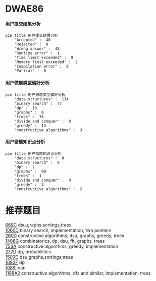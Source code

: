 # DWAE86

<!-- tabs:start -->



#### **用户提交结果分析**

```mermaid
pie title 用户提交结果分析
    "Accepted" :  40
    "Rejected" :  0
    "Wrong answer" :  48
    "Runtime error" :  1
    "Time limit exceeded" :  9
    "Memory limit exceeded" :  2
    "Compilation error" :  0
    "Partial" :  0
```

#### **用户做题类型偏好分析**

```mermaid
pie title 用户做题类型偏好分析
    "data structures" :  134
    "binary search" :  77
    "dp" :  13
    "graphs" :  0
    "trees" :  76
    "divide and conquer" :  0
    "greedy" :  14
    "constructive algorithms" :  3
```
#### **用户错题知识点分析**

```mermaid
pie title 用户错题知识点分析
    "data structures" :  0
    "binary search" :  6
    "dp" :  2
    "graphs" :  00
    "trees" :  1
    "divide and conquer" :  0
    "greedy" :  3
    "constructive algorithms" :  2
```



<!-- tabs:end -->
# 推荐题目
[669C](https://codeforces.com/contest/669/problem/C)		dsu,graphs,sortings,trees		  
[1060C](https://codeforces.com/contest/1060/problem/C)		binary search,
                        implementation,
                        two pointers		  
[260D](https://codeforces.com/contest/260/problem/D)		constructive algorithms,
                        dsu,
                        graphs,
                        greedy,
                        trees		  
[1408G](https://codeforces.com/contest/1408/problem/G)		combinatorics,
                        dp,
                        dsu,
                        fft,
                        graphs,
                        trees		  
[754A](https://codeforces.com/contest/754/problem/A)		constructive algorithms,
                        greedy,
                        implementation		  
[277D](https://codeforces.com/contest/277/problem/D)		dp,
                        probabilities		  
[1509D](https://codeforces.com/contest/1509/problem/D)		dsu,graphs,sortings,trees		  
[1093F](https://codeforces.com/contest/1093/problem/F)		dp		  
[1089I](https://codeforces.com/contest/1089/problem/I)		nan		  
[1188A2](https://codeforces.com/contest/1188A/problem/2)		constructive algorithms,
                        dfs and similar,
                        implementation,
                        trees		  
